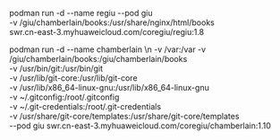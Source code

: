 podman run -d --name regiu --pod giu \
    -v /giu/chamberlain/books:/usr/share/nginx/html/books \
    swr.cn-east-3.myhuaweicloud.com/coregiu/regiu:1.8

podman run -d --name chamberlain \n
    -v /var:/var -v /giu/chamberlain/books:/giu/chamberlain/books \
    -v /usr/bin/git:/usr/bin/git \
    -v /usr/lib/git-core:/usr/lib/git-core \
    -v /usr/lib/x86_64-linux-gnu:/usr/lib/x86_64-linux-gnu \
    -v ~/.gitconfig:/root/.gitconfig \
    -v ~/.git-credentials:/root/.git-credentials \
    -v /usr/share/git-core/templates:/usr/share/git-core/templates \
    --pod giu swr.cn-east-3.myhuaweicloud.com/coregiu/chamberlain:1.10